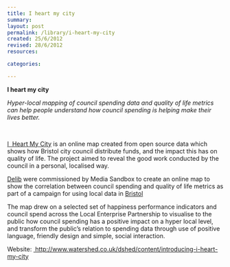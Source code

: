 ```yaml
---
title: I heart my city
summary: 
layout: post
permalink: /library/i-heart-my-city
created: 25/6/2012
revised: 28/6/2012
resources:

categories:

---
```


<p><strong>I heart my city</strong></p>
<p><em>Hyper-local mapping of council spending data and quality of life metrics can help people understand how council spending is helping make their lives better.</em></p>
<p> </p>
<p><a href="http://www.watershed.co.uk/dshed/content/introducing-i-heart-my-city" rel="nofollow">I  Heart My City</a> is an online map created from open source data which shows how Bristol city council distribute funds, and the impact this has on quality of life. The project aimed to reveal the good work conducted by the council in a personal, localised way.</p>
<p><a href="http://www.data.gov.uk/library/Delib" rel="nofollow">Delib</a> were commissioned by Media Sandbox to create an online map to show the correlation between council spending and quality of life metrics as part of a campaign for using local data in <a href="http://www.data.gov.uk/library/Bristol-B-Open-Datastore" rel="nofollow">Bristol</a></p>
<p>The map drew on a selected set of happiness performance indicators and council spend across the Local Enterprise Partnership to visualise to the public how council spending has a positive impact on a hyper local level, and transform the public’s relation to spending data through use of positive language, friendly design and simple, social interaction.</p>
<p>Website: <a href="http://www.watershed.co.uk/dshed/content/introducing-i-heart-my-city" rel="nofollow"> http://www.watershed.co.uk/dshed/content/introducing-i-heart-my-city</a></p>
